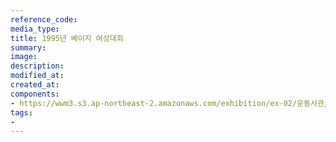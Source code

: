 ```yaml
---
reference_code:
media_type:
title: 1995년 베이지 여성대회
summary:
image:
description:
modified_at:
created_at:
components:
- https://wwm3.s3.ap-northeast-2.amazonaws.com/exhibition/ex-02/운동사관/연대로희망을만들다/1995+베이지+여성대회.JPG
tags:
-
---
```

